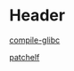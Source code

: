 <!-- TITLE: Libc So 6 -->
<!-- SUBTITLE: A quick summary of Libc So 6 -->

# Header
[compile-glibc](/ctf/techniques/pwn/libc-so-6/compile-glibc)

[patchelf](/ctf/techniques/pwn/libc-so-6/patchelf)